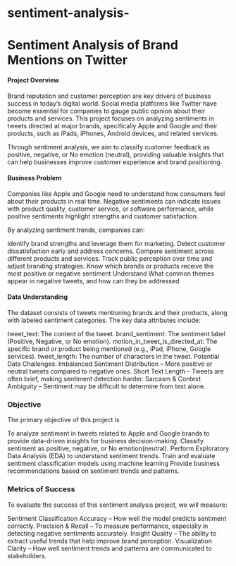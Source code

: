 # sentiment-analysis-
# Sentiment Analysis of Brand Mentions on Twitter
#### Project Overview
Brand reputation and customer perception are key drivers of business success in today’s digital world. Social media platforms like Twitter have become essential for companies to gauge public opinion about their products and services. This project focuses on analyzing sentiments in tweets directed at major brands, specifically Apple and Google and their products, such as iPads, iPhones, Android devices, and related services.

Through sentiment analysis, we aim to classify customer feedback as positive, negative, or No emotion (neutral), providing valuable insights that can help businesses improve customer experience and brand positioning.
#### Business Problem
Companies like Apple and Google need to understand how consumers feel about their products in real time. Negative sentiments can indicate issues with product quality, customer service, or software performance, while positive sentiments highlight strengths and customer satisfaction.

By analyzing sentiment trends, companies can:

Identify brand strengths and leverage them for marketing.
Detect customer dissatisfaction early and address concerns.
Compare sentiment across different products and services.
Track public perception over time and adjust branding strategies.
Know which brands or products receive the most positive or negative sentiment
Understand What common themes appear in negative tweets, and how can they be addressed
#### Data Understanding
The dataset consists of tweets mentioning brands and their products, along with labeled sentiment categories. The key data attributes include:

tweet_text: The content of the tweet.
brand_sentiment: The sentiment label (Positive, Negative, or No emotion).
motion_in_tweet_is_directed_at: The specific brand or product being mentioned (e.g., iPad, iPhone, Google services).
tweet_length: The number of characters in the tweet.
Potential Data Challenges: Imbalanced Sentiment Distribution – More positive or neutral tweets compared to negative ones. Short Text Length – Tweets are often brief, making sentiment detection harder. Sarcasm & Context Ambiguity – Sentiment may be difficult to determine from text alone.

### Objective
The primary objective of this project is

To analyze sentiment in tweets related to Apple and Google brands to provide data-driven insights for business decision-making.
Classify sentiment as positive, negative, or No emotion(neutral).
Perform Exploratory Data Analysis (EDA) to understand sentiment trends.
Train and evaluate sentiment classification models using machine learning
Provide business recommendations based on sentiment trends and patterns.
### Metrics of Success
To evaluate the success of this sentiment analysis project, we will measure:

Sentiment Classification Accuracy – How well the model predicts sentiment correctly. Precision & Recall – To measure performance, especially in detecting negative sentiments accurately. Insight Quality – The ability to extract useful trends that help improve brand perception. Visualization Clarity – How well sentiment trends and patterns are communicated to stakeholders.




